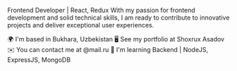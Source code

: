 Frontend Developer | React, Redux
With my passion for frontend development and solid technical skills,
I am ready to contribute to innovative projects and deliver exceptional user experiences.

🌍  I'm based in Bukhara, Uzbekistan
🖥️  See my portfolio at Shoxrux Asadov
✉️  You can contact me at @mail.ru
🧠  I'm learning Backend | NodeJS, ExpressJS, MongoDB

